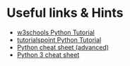 # Useful links & Hints

- [w3schools Python Tutorial](https://www.w3schools.com/python/python_intro.asp)
- [tutorialspoint Python Tutorial](https://www.tutorialspoint.com/python/index.htm)
- [Python cheat sheet (advanced)](https://gto76.github.io/python-cheatsheet/)
- [Python 3 cheat sheet](http://sixthresearcher.com/wp-content/uploads/2016/12/Python3_reference_cheat_sheet.pdf)